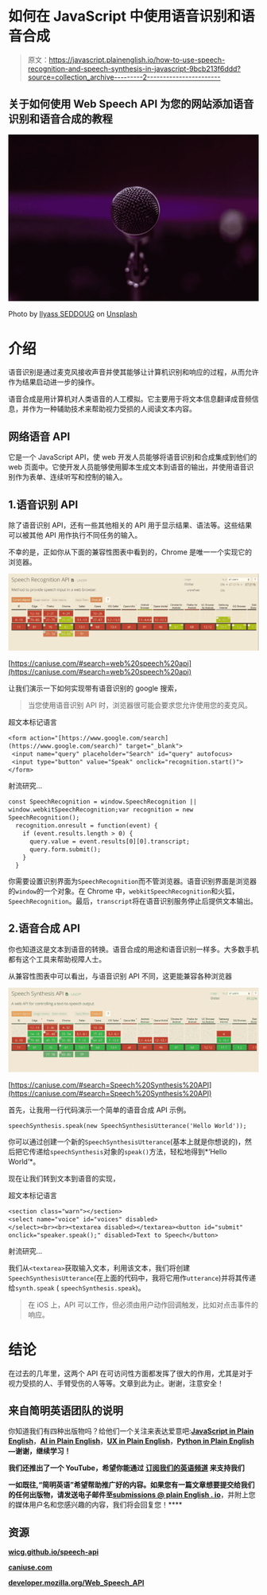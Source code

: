 # 如何在 JavaScript 中使用语音识别和语音合成

> 原文：<https://javascript.plainenglish.io/how-to-use-speech-recognition-and-speech-synthesis-in-javascript-9bcb213f6ddd?source=collection_archive---------2----------------------->

## 关于如何使用 Web Speech API 为您的网站添加语音识别和语音合成的教程

![](img/e3dc8843057ffae0eb5b770b193aabfe.png)

Photo by [Ilyass SEDDOUG](https://unsplash.com/@ilyasssed?utm_source=unsplash&utm_medium=referral&utm_content=creditCopyText) on [Unsplash](https://unsplash.com/s/photos/microphone?utm_source=unsplash&utm_medium=referral&utm_content=creditCopyText)

# 介绍

语音识别是通过麦克风接收声音并使其能够让计算机识别和响应的过程，从而允许作为结果启动进一步的操作。

语音合成是用计算机对人类语音的人工模拟。它主要用于将文本信息翻译成音频信息，并作为一种辅助技术来帮助视力受损的人阅读文本内容。

## 网络语音 API

它是一个 JavaScript API，使 web 开发人员能够将语音识别和合成集成到他们的 web 页面中。它使开发人员能够使用脚本生成文本到语音的输出，并使用语音识别作为表单、连续听写和控制的输入。

## 1.语音识别 API

除了语音识别 API，还有一些其他相关的 API 用于显示结果、语法等。这些结果可以被其他 API 用作执行不同任务的输入。

不幸的是，正如你从下面的兼容性图表中看到的，Chrome 是唯一一个实现它的浏览器。

![](img/d95f9602ebfb2de53bdee499a2fd6192.png)

[https://caniuse.com/#search=web%20speech%20api](https://caniuse.com/#search=web%20speech%20api)

让我们演示一下如何实现带有语音识别的 google 搜索，

> 当您使用语音识别 API 时，浏览器很可能会要求您允许使用您的麦克风。

超文本标记语言

```
<form action="[https://www.google.com/search](https://www.google.com/search)" target="_blank">
 <input name="query" placeholder="Search" id="query" autofocus>
 <input type="button" value="Speak" onclick="recognition.start()">  
</form>
```

射流研究…

```
const SpeechRecognition = window.SpeechRecognition || window.webkitSpeechRecognition;var recognition = new SpeechRecognition();
  recognition.onresult = function(event) {
    if (event.results.length > 0) {
      query.value = event.results[0][0].transcript;
      query.form.submit();
    }
  }
```

你需要设置识别界面为`SpeechRecognition`而不管浏览器。语音识别界面是浏览器的`window`的一个对象。在 Chrome 中，`webkitSpeechRecognition`和火狐，`SpeechRecognition`。最后，`transcript`将在语音识别服务停止后提供文本输出。

## 2.语音合成 API

你也知道这是文本到语音的转换。语音合成的用途和语音识别一样多。大多数手机都有这个工具来帮助视障人士。

从兼容性图表中可以看出，与语音识别 API 不同，这更能兼容各种浏览器

![](img/dad45267db9ba9c273a6b49a73cdc01c.png)

[https://caniuse.com/#search=Speech%20Synthesis%20API](https://caniuse.com/#search=Speech%20Synthesis%20API)

首先，让我用一行代码演示一个简单的语音合成 API 示例。

```
speechSynthesis.speak(new SpeechSynthesisUtterance('Hello World'));
```

你可以通过创建一个新的`SpeechSynthesisUtterance`(基本上就是你想说的)，然后把它传递给`speechSynthesis`对象的`speak()`方法，轻松地得到*‘Hello World’*。

现在让我们转到文本到语音的实现，

超文本标记语言

```
<section class="warn"></section>
<select name="voice" id="voices" disabled>
</select><br><br><textarea disabled></textarea><button id="submit" onclick="speaker.speak();" disabled>Text to Speech</button>
```

射流研究…

我们从`<textarea>`获取输入文本，利用该文本，我们将创建`SpeechSynthesisUtterance`(在上面的代码中，我将它用作`utterance`)并将其传递给`synth.speak` ( `speechSynthesis.speak`)。

> 在 iOS 上，API 可以工作，但必须由用户动作回调触发，比如对点击事件的响应。

# 结论

在过去的几年里，这两个 API 在可访问性方面都发挥了很大的作用，尤其是对于视力受损的人、手臂受伤的人等等。文章到此为止。谢谢，注意安全！

## 来自简明英语团队的说明

你知道我们有四种出版物吗？给他们一个关注来表达爱意吧:[**JavaScript in Plain English**](https://medium.com/javascript-in-plain-english)，[**AI in Plain English**](https://medium.com/ai-in-plain-english)，[**UX in Plain English**](https://medium.com/ux-in-plain-english)，[**Python in Plain English**](https://medium.com/python-in-plain-english)**—谢谢，继续学习！**

**我们还推出了一个 YouTube，希望你能通过 [**订阅我们的英语频道**](https://www.youtube.com/channel/UCtipWUghju290NWcn8jhyAw) 来支持我们**

**一如既往,“简明英语”希望帮助推广好的内容。如果您有一篇文章想要提交给我们的任何出版物，请发送电子邮件至[**submissions @ plain English . io**](mailto:submissions@plainenglish.io)**，并附上您的媒体用户名和您感兴趣的内容，我们将会回复您！****

## ****资源****

****[wicg.github.io/speech-api](https://wicg.github.io/speech-api/)****

****[caniuse.com](https://caniuse.com/#search=Speech)****

****[developer.mozilla.org/Web_Speech_API](https://developer.mozilla.org/en-US/docs/Web/API/Web_Speech_API)****